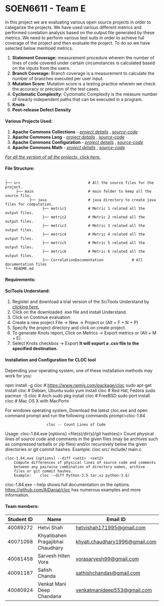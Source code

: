 SOEN6611 - Team E
=======================

In this project we are evaluating various open source projects in order to categarize the projects. We have used various different metrics and performed corelation analysis based on the output file generated by these metrics.
We need to perform various test suits in order to achieve full coverage of the project and then evaluate the project. To do so we have selected below mentioed metrics.
1. **Statement Coverage:** measurement procedure wherein the number of lines of code covered under certain circumstances is calculated based on the inputs from the users.
2. **Branch Coverage:** Branch coverage is a measurement to calculate the number of branches executed per user input.
3. **Mutation Score:** Mutation score is a testing practice wherein we check the accuracy or precision of the test cases.
4. **Cyclomatic Complexity:** Cyclomatic Complexity is the measure number of linearly independent paths that can be executed in a program.
5. **Knots** 
6. **Post-release Defect Density**

#### Various Projects Used:
1. **Apache Commons Collections** - [*project details*](https://commons.apache.org/proper/commons-collections/) , [*source-code*](https://github.com/apache/commons-collections) 
2. **Apache Commons Lang** - [*project details*](https://commons.apache.org/proper/commons-lang/) , [*source-code*](https://github.com/apache/commons-lang)
3. **Apache Commons Configuration** - [*project details*](https://commons.apache.org/proper/commons-configuration/) , [*source-code*](https://github.com/apache/commons-configurations)
4. **Apache Commons Math** - [*project details*](http://commons.apache.org/proper/commons-math/) , [*source-code*](https://github.com/apache/commons-math)

[*For all the version of all the projects, click here.*](https://drive.google.com/drive/folders/19Y22I9IVbl-mYOMSPOsxK-g_iJCwilIZ?usp=sharing)

#### File Structure:
    .
    ├── src                               # All the source files for the project.
         ├── main                         # main folder to keep all the source file.
               ├── java                   # java directory to create java files for computation.
                     ├── metric1          # Metric 1 related all the output files.
                     ├── metric2          # Metric 2 related all the output files.
                     ├── metric3          # Metric 3 related all the output files.
                     ├── metric4          # Metric 4 related all the output files.
                     ├── metric5          # Metric 5 related all the output files.
                     ├── metric6          # Metric 6 related all the output files.
                     ├── CorrelationDocumentation             # All documentation files
    └── README.md


#### Requirements:

#### SciTools Understand:
1. Register and download a trial version of the SciTools Understand by [*clicking here.*](https://scitools.com/trial-download-3/) 
2. Click on the downloaded .exe file and install Understand.
3. Click on Continue evaluation.
4. Create a new project File -> New -> Project or (Alt + F + N + P)
5. Specify the project directory and click on create project.
6. To generate Knots report, Click on Metrics -> Export metrics or (Alt + M + E).
7. Select Knots checkbox -> Export 
**It will export a .csv file to the specified destination.**


#### Installation and Configuration for CLOC tool

Depending your operating system, one of these installation methods may work for you:

  npm install -g cloc                    # https://www.npmjs.com/package/cloc
  sudo apt-get install cloc              # Debian, Ubuntu
  sudo yum install cloc                  # Red Hat, Fedora
  sudo pacman -S cloc                    # Arch
  sudo pkg install cloc                  # FreeBSD
  sudo port install cloc                 # Mac OS X with MacPorts

For windows operating system, Download the latest cloc.exe and open command prompt and run the following commands
prompt>cloc-1.84

                       cloc -- Count Lines of Code

Usage:
    cloc-1.84.exe [options] <file(s)/dir(s)/git hash(es)>
        Count physical lines of source code and comments in the given files
        (may be archives such as compressed tarballs or zip files) and/or
        recursively below the given directories or git commit hashes.
        Example:    cloc src/ include/ main.c

    cloc-1.84.exe [options] --diff <set1>  <set2>
        Compute differences of physical lines of source code and comments
        between any pairwise combination of directory names, archive
        files or git commit hashes.
        Example:    cloc --diff Python-3.5.tar.xz python-3.6/

cloc-1.84.exe --help  shows full documentation on the options.
https://github.com/AlDanial/cloc has numerous examples and more information.


#### Team members:


| Student ID  | Name | Email ID |
| ------------- | ------------- | ------------- |
| 40089272 | Hetvi Shah | hetvishah171995@gmail.com |
| 40071098  | Khyatibahen Pragajibhai Chaudhary | khyati.chaudhary1996@gmail.com |
| 40081458 | Sarvesh Hiten Vora  | vorasarvesh99@gmail.com |
| 40091187 | Satish Chanda | sathishchandas@gmail.com |
| 40080924 | Venkat Mani Deep Chandana  | venkatmanideep553@gmail.com  |
